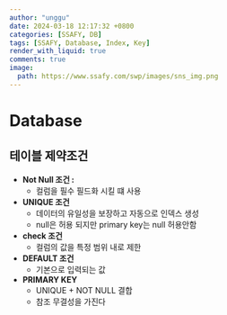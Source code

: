 ```yaml
---
author: "unggu"
date: 2024-03-18 12:17:32 +0800
categories: [SSAFY, DB]
tags: [SSAFY, Database, Index, Key]
render_with_liquid: true
comments: true
image:
  path: https://www.ssafy.com/swp/images/sns_img.png
---
```


# Database

## 테이블 제약조건

- **Not Null 조건 :**
    - 컬럼을 필수 필드화 시킬 떄 사용
- **UNIQUE 조건**
    - 데이터의 유일성을 보장하고 자동으로 인덱스 생성
    - null은 허용 되지만 primary key는 null 허용안함
- **check 조건**
    - 컬럼의 값을 특정 범위 내로 제한
- **DEFAULT 조건**
    - 기본으로 입력되는 값
- **PRIMARY KEY**
    - UNIQUE + NOT NULL 결합
    - 참조 무결성을 가진다